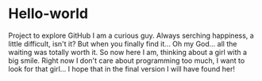 # Hello-world
Project to explore GitHub
I am a curious guy. Always serching happiness, a little difficult, isn't it? But when you finally find it... Oh my God... all the waiting was totally worth it.
So now here I am, thinking about a girl with a big smile. Right now I don't care about programming too much, I want to look for that girl... I hope that in the final version I will have found her!
